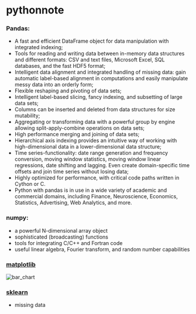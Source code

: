 # pythonnote

### Pandas:  
- A fast and efficient DataFrame object for data manipulation with integrated indexing;  
- Tools for reading and writing data between in-memory data structures and different formats: CSV and text files, Microsoft Excel, SQL databases, and the fast HDF5 format;  
- Intelligent data alignment and integrated handling of missing data: gain automatic label-based alignment in computations and easily manipulate messy data into an orderly form;  
- Flexible reshaping and pivoting of data sets;  
- Intelligent label-based slicing, fancy indexing, and subsetting of large data sets;  
- Columns can be inserted and deleted from data structures for size mutability;  
- Aggregating or transforming data with a powerful group by engine allowing split-apply-combine operations on data sets;  
- High performance merging and joining of data sets;  
- Hierarchical axis indexing provides an intuitive way of working with high-dimensional data in a lower-dimensional data structure;  
- Time series-functionality: date range generation and frequency conversion, moving window statistics, moving window linear regressions, date shifting and lagging. Even create domain-specific time offsets and join time series without losing data;  
- Highly optimized for performance, with critical code paths written in Cython or C.  
- Python with pandas is in use in a wide variety of academic and commercial domains, including Finance, Neuroscience, Economics, Statistics, Advertising, Web Analytics, and more.  


### numpy:  
- a powerful N-dimensional array object  
- sophisticated (broadcasting) functions  
- tools for integrating C/C++ and Fortran code  
- useful linear algebra, Fourier transform, and random number capabilities  


### [matplotlib](https://matplotlib.org/)  
![bar_chart](https://matplotlib.org/_images/sphx_glr_barchart_001.png)

### [sklearn](https://scikit-learn.org/stable/)
- missing data
